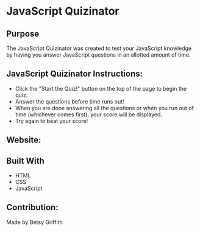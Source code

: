 # JavaScript Quizinator

## Purpose 
The JavaScript Quizinator was created to test your JavaScript knowledge by having you answer JavaScript questions in an allotted amount of time.

## JavaScript Quizinator Instructions:
* Click the "Start the Quiz!" button on the top of the page to begin the quiz.
* Answer the questions before time runs out!
* When you are done answering all the questions or when you run out of time (whichever comes first), your score will be displayed.
* Try again to beat your score!

## Website:

## Built With
* HTML
* CSS
* JavaScript

## Contribution:
Made by Betsy Griffith